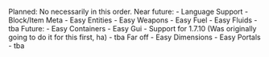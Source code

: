 Planned: No necessarily in this order.
    Near future:
    - Language Support
    - Block/Item Meta
    - Easy Entities
    - Easy Weapons
    - Easy Fuel
    - Easy Fluids
    - tba
    Future:
    - Easy Containers
    - Easy Gui
    - Support for 1.7.10 (Was originally going to do it for this first, ha)
    - tba
    Far off
    - Easy Dimensions
    - Easy Portals
    - tba